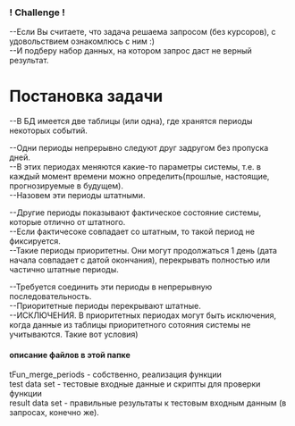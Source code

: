 ### ! Challenge !
--Если Вы считаете, что задача решаема запросом (без курсоров), с удовольствием ознакомлюсь с ним :)  
--И подберу набор данных, на котором запрос даст не верный результат.  


# Постановка задачи
--В БД имеется две таблицы (или одна), где хранятся периоды некоторых событий.

--Одни периоды непрерывно следуют друг задругом без пропуска дней.  
--В этих периодах меняются какие-то параметры системы, т.е. в каждый момент времени можно определить(прошлые, настоящие, прогнозируемые в будущем).  
--Назовем эти периоды штатными.

--Другие периоды показывают фактическое состояние системы, которые отлично от штатного.  
--Если фактичесоке совпадает со штатным, то такой период не фиксируется.  
--Такие периоды приоритетны. Они могут продолжаться 1 день (дата начала совпадает с датой окончания), перекрывать полностью или частично штатные периоды.

--Требуется соединить эти периоды в непрерывную последовательность.  
--Приоритетные периоды перекрывают штатные.  
--ИСКЛЮЧЕНИЯ. В приоритетных периодах могут быть исключения, когда данные из таблицы приоритетного сотояния системы не учитываются. Такие вот условия)

#### описание файлов в этой папке
tFun_merge_periods - собственно, реализация функции  
test data set - тестовые входные данные и скрипты для проверки функции  
result data set - правильные результаты к тестовым входным данным (в запросах, конечно же).  
